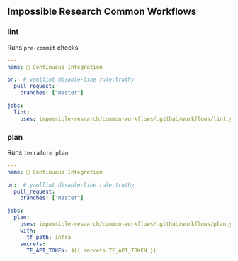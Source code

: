 ## Impossible Research Common Workflows

### lint

Runs `pre-commit` checks

```yaml
---
name: 👷 Continuous Integration

on:  # yamllint disable-line rule:truthy
  pull_request:
    branches: ["master"]

jobs:
  lint:
    uses: impossible-research/common-workflows/.github/workflows/lint.yaml@master
```


### plan

Runs `terraform plan`

```yaml
---
name: 👷 Continuous Integration

on:  # yamllint disable-line rule:truthy
  pull_request:
    branches: ["master"]

jobs:
  plan:
    uses: impossible-research/common-workflows/.github/workflows/plan.yaml@master
    with:
      tf_path: infra
    secrets:
      TF_API_TOKEN: ${{ secrets.TF_API_TOKEN }}
```
